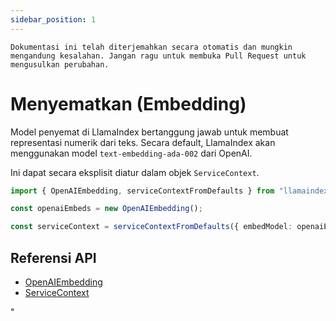 ```yaml
---
sidebar_position: 1
---
```


`Dokumentasi ini telah diterjemahkan secara otomatis dan mungkin mengandung kesalahan. Jangan ragu untuk membuka Pull Request untuk mengusulkan perubahan.`

# Menyematkan (Embedding)

Model penyemat di LlamaIndex bertanggung jawab untuk membuat representasi numerik dari teks. Secara default, LlamaIndex akan menggunakan model `text-embedding-ada-002` dari OpenAI.

Ini dapat secara eksplisit diatur dalam objek `ServiceContext`.

```typescript
import { OpenAIEmbedding, serviceContextFromDefaults } from "llamaindex";

const openaiEmbeds = new OpenAIEmbedding();

const serviceContext = serviceContextFromDefaults({ embedModel: openaiEmbeds });
```

## Referensi API

- [OpenAIEmbedding](../../api/classes/OpenAIEmbedding.md)
- [ServiceContext](../../api/interfaces/ServiceContext.md)

"
